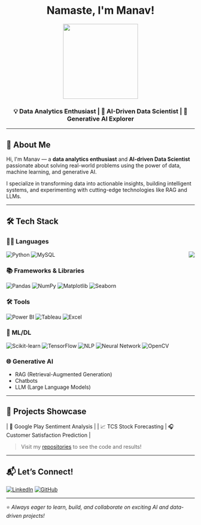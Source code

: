 <h1 align="center"> Namaste, I'm Manav!</h1>
<p align="center">
  <img src="https://media2.giphy.com/media/v1.Y2lkPTc5MGI3NjExdGNjc2h3MHp4Y2pwMW5sMmcxZzBpbHB5YnF0YWdrOGI1eWowZDg1dCZlcD12MV9pbnRlcm5hbF9naWZfYnlfaWQmY3Q9Zw/VDMHgvx8N9U7UUlczQ/giphy.gif" width="200"/>
</p>

<h3 align="center">💡 Data Analytics Enthusiast | 🤖 AI-Driven Data Scientist | 🧠 Generative AI Explorer</h3>

---

## 🚀 About Me

Hi, I'm Manav — a **data analytics enthusiast** and **AI-driven Data Scientist** passionate about solving real-world problems using the power of data, machine learning, and generative AI.

I specialize in transforming data into actionable insights, building intelligent systems, and experimenting with cutting-edge technologies like RAG and LLMs.

---

## 🛠️ Tech Stack

### 🧑‍💻 **Languages**
![Python](https://img.shields.io/badge/Python-3776AB?style=for-the-badge&logo=python&logoColor=white)
![MySQL](https://img.shields.io/badge/MySQL-005C84?style=for-the-badge&logo=mysql&logoColor=white)
<img src="https://media1.giphy.com/media/v1.Y2lkPTc5MGI3NjExdnM0dTFnY2g2YWluZWFtcDF1dWw5bXBmN2J5ZnA2b20ybmRoZmNzZSZlcD12MV9pbnRlcm5hbF9naWZfYnlfaWQmY3Q9Zw/AdtB8TtizElk0OrRGR/giphy.gif" align="right" />

### 📚 **Frameworks & Libraries**
![Pandas](https://img.shields.io/badge/Pandas-150458?style=for-the-badge&logo=pandas&logoColor=white)
![NumPy](https://img.shields.io/badge/NumPy-013243?style=for-the-badge&logo=numpy&logoColor=white)
![Matplotlib](https://img.shields.io/badge/Matplotlib-11557c?style=for-the-badge&logo=matplotlib&logoColor=white)
![Seaborn](https://img.shields.io/badge/Seaborn-00CED1?style=for-the-badge)

### 🛠️ **Tools**
![Power BI](https://img.shields.io/badge/Power%20BI-F2C811?style=for-the-badge&logo=powerbi&logoColor=black)
![Tableau](https://img.shields.io/badge/Tableau-E97627?style=for-the-badge&logo=tableau&logoColor=white)
![Excel](https://img.shields.io/badge/Excel-217346?style=for-the-badge&logo=microsoft-excel&logoColor=white)

### 🤖 **ML/DL**
![Scikit-learn](https://img.shields.io/badge/Scikit--learn-F7931E?style=for-the-badge&logo=scikit-learn&logoColor=white)
![TensorFlow](https://img.shields.io/badge/TensorFlow-FF6F00?style=for-the-badge&logo=tensorflow&logoColor=white)
![NLP](https://img.shields.io/badge/NLP-8E44AD?style=for-the-badge&logo=openai&logoColor=white)
![Neural Network](https://img.shields.io/badge/Neural%20Network-00C853?style=for-the-badge&logo=ai&logoColor=white)
![OpenCV](https://img.shields.io/badge/OpenCV-5C3EE8?style=for-the-badge&logo=opencv&logoColor=white)

### 🌐 **Generative AI**
- RAG (Retrieval-Augmented Generation)
- Chatbots
- LLM (Large Language Models)

---

## 📸 Projects Showcase

| 📱 Google Play Sentiment Analysis | | 📈 TCS Stock Forecasting | 🎧 Customer Satisfaction Prediction |


> Visit my [repositories](https://github.com/ManavKumar5?tab=repositories) to see the code and results!

---

## 📬 Let’s Connect!

[![LinkedIn](https://img.shields.io/badge/LinkedIn-blue?style=for-the-badge&logo=linkedin&logoColor=white)](www.linkedin.com/in/kumarmannavv)
[![GitHub](https://img.shields.io/badge/GitHub-black?style=for-the-badge&logo=github&logoColor=white)](https://github.com/Manavkumar14)

---

⭐️ *Always eager to learn, build, and collaborate on exciting AI and data-driven projects!*

